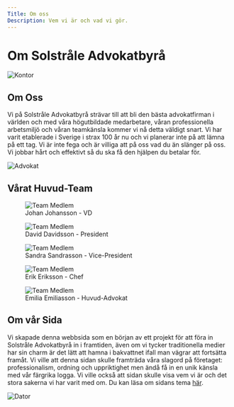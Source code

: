 ```yaml
---
Title: Om oss
Description: Vem vi är och vad vi gör.
---
```


<div class="about">
    <h1>Om Solstråle Advokatbyrå</h1>
    <picture>
            <source media="(max-width: 1023px)" srcset="image/about1.jpeg?w=980">
            <source media="(max-width: 1439px)" srcset="image/about1.jpeg?w=1280">
            <source media="(min-width: 1439px)" srcset="image/about1.jpeg?w=1920">
            <img src="image/about1.jpeg" alt="Kontor" id="about-banner">
    </picture>
    <div class="about-text">
        <h2>Om Oss</h2>
        <p>
            Vi på Solstråle Advokatbyrå strävar till att bli den bästa advokatfirman i världen och med våra högutbildade medarbetare, våran professionella arbetsmiljö och våran teamkänsla kommer vi nå detta väldigt snart. Vi har varit etablerade i Sverige i strax 100 år nu och vi planerar inte på att lämna på ett tag. Vi är inte fega och är villiga att på oss vad du än slänger på oss. Vi jobbar hårt och effektivt så du ska få den hjälpen du betalar för.
        </p>
        <picture>
            <source media="(max-width: 1023px)" srcset="image/about2.jpeg?h=300">
            <source media="(min-width: 1023px)" srcset="image/about2.jpeg?h=400">
            <img src="image/about2.jpeg" alt="Advokat">
        </picture>
    </div>
    <div class="about-team">
        <h2>Vårat Huvud-Team</h2>
        <figure>
            <img src="image/team1.jpeg?w=600" alt="Team Medlem">
            <figcaption>Johan Johansson - VD</figcaption>
        </figure>
        <figure>
            <img src="image/team2.jpeg?w=600" alt="Team Medlem">
            <figcaption>David Davidsson - President</figcaption>
        </figure>
        <figure>
            <img src="image/team5.jpeg?w=600" alt="Team Medlem">
            <figcaption>Sandra Sandrasson - Vice-President</figcaption>
        </figure>
        <figure>
            <img src="image/team3.jpeg?w=600" alt="Team Medlem" id="team3">
            <figcaption>Erik Eriksson - Chef</figcaption>
        </figure>
        <figure>
            <img src="image/team4.jpeg?w=600" alt="Team Medlem">
            <figcaption>Emilia Emiliasson - Huvud-Advokat</figcaption>
        </figure>
    </div>
    <div class="about-text">
        <h2>Om vår Sida</h2>
        <p>
            Vi skapade denna webbsida som en början av ett projekt för att föra in Solstråle Advokatbyrå in i framtiden, även om vi tycker traditionella medier har sin charm är det lätt att hamna i bakvattnet ifall man vägrar att fortsätta framåt. Vi ville att denna sidan skulle framträda våra slagord på företaget: professionalism, ordning och uppriktighet men ändå få in en unik känsla med vår färgrika logga. Vi ville också att sidan skulle visa vem vi är och det stora sakerna vi har varit med om. Du kan läsa om sidans tema <a href="theme">här</a>.
        </p>
        <picture>
            <source media="(max-width: 1023px)" srcset="image/about3.jpeg?h=400">
            <source media="(min-width: 1023px)" srcset="image/about3.jpeg?h=500">
            <img src="image/about3.jpeg" alt="Dator">
        </picture>
    </div>
</div>
